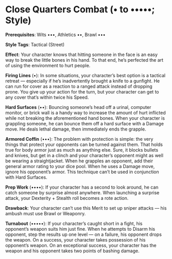 # Close Quarters Combat (• to •••••; Style) 
**Prerequisites**: Wits •••, Athletics ••, Brawl ••• 

**Style Tags**: Tactical (Street)

**Effect**: Your character knows that hitting someone in the face is an easy way to break the little bones in his hand. To that end, he’s perfected the art of using the environment to hurt people. 

**Firing Lines** (•): In some situations, your character’s best option is a tactical retreat — especially if he’s inadvertently brought a knife to a gunfight. He can run for cover as a reaction to a ranged attack instead of dropping prone. You give up your action for the turn, but your character can get to any cover that’s within twice his Speed. 

**Hard Surfaces** (••): Bouncing someone’s head off a urinal, computer monitor, or brick wall is a handy way to increase the amount of hurt inflicted while not breaking the aforementioned hand bones. When your character is grappling someone, he can bounce them off a hard surface with a Damage move. He deals lethal damage, then immediately ends the grapple. 

**Armored Coffin** (•••): The problem with protection is simple: the very things that protect your opponents can be turned against them. That holds true for body armor just as much as anything else. Sure, it blocks bullets and knives, but get in a clinch and your character’s opponent might as well be wearing a straightjacket. When he grapples an opponent, add their general armor rating to your dice pool. When he uses a Damage move, ignore his opponent’s armor. This technique can’t be used in conjunction with Hard Surfaces.

**Prep Work** (••••): If your character has a second to look around, he can catch someone by surprise almost anywhere. When launching a surprise attack, your Dexterity + Stealth roll becomes a rote action. 

**Drawback**: Your character can’t use this Merit to set up sniper attacks — his ambush must use Brawl or Weaponry. 

**Turnabout** (•••••): If your character’s caught short in a fight, his opponent’s weapon suits him just fine. When he attempts to Disarm his opponent, step the results up one level — on a failure, his opponent drops the weapon. On a success, your character takes possession of his opponent’s weapon. On an exceptional success, your character has the weapon and his opponent takes two points of bashing damage.